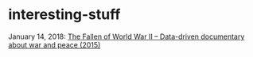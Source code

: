 # interesting-stuff

January 14, 2018: 
[The Fallen of World War II – Data-driven documentary about war and peace (2015)](http://www.fallen.io/ww2/)
